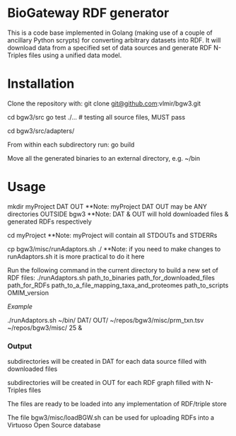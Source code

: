 # BioGateway RDF generator
This is a code base implemented in Golang (making use of a couple of ancillary Python scrypts) for converting arbitrary datasets into RDF.
It will download data from a specified set of data sources and generate RDF N-Triples files using a unified data model.

# Installation


Clone the repository with:
git clone git@github.com:vlmir/bgw3.git

cd bgw3/src
go test ./... # testing all source files, MUST pass

cd bgw3/src/adapters/

From within each subdirectory run:
go build

Move all the generated binaries to an external directory, e.g. ~/bin

# Usage


mkdir myProject DAT OUT
**Note: myProject DAT OUT may be ANY directories OUTSIDE bgw3
**Note: DAT & OUT will hold downloaded files & generated RDFs respectively

cd myProject
**Note: myProject will contain all STDOUTs and STDERRs

cp bgw3/misc/runAdaptors.sh ./
**Note: if you need to make changes to runAdaptors.sh it is more practical to do it here

Run the following command in the current directory to build a new set of RDF files:
./runAdaptors.sh path_to_binaries path_for_downloaded_files path_for_RDFs path_to_a_file_mapping_taxa_and_proteomes path_to_scripts OMIM_version

_Example_

./runAdaptors.sh ~/bin/ DAT/ OUT/ ~/repos/bgw3/misc/prm_txn.tsv ~/repos/bgw3/misc/ 25 &

### Output

subdirectories will be created in DAT for each data source filled with downloaded files

subdirectories will be created in OUT for each RDF graph filled with N-Triples files

The files are ready to be loaded into any implementation of RDF/triple store

The file bgw3/misc/loadBGW.sh can be used for uploading RDFs into a Virtuoso Open Source database
